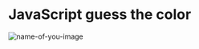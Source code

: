 # JavaScript guess the color 
![name-of-you-image](https://lh3.googleusercontent.com/DQBXXyeF3Qd4xbwz-WuC5aKkocVAsJgq2jK4Xbm_M6Q3rWpri9pbdcBTYlxu26aO4avgZ7g5G41-DkrtI-5SnJCd1cm0B3gA84YICCEz0JNHyLZJwZsqiHOESTYDopfoUgZLXxIgyqvK8Wc6RdPiTY4cKMVyN-2ZgutBVDvscOn6oouborCFMxyQXsPR9cnQJv5wsqO4YoAvWWT8v3bLC7DBGQJj5bm63K-TvkvOUcX3fcT8t_Bi81vIjQ4axfKMGow9HXkk0LRpxbbj_9GJbwdHi5Bl9OwqZpABe6woA34DkbXTC-przuRfrcBEJgryRBmjlVip880JJQduD257X3IRiP9PCuVitCyxN-3HfQezPX5oY8CSYT1BL_19Q8TWzfi5ZFmevZpCBiNQXTgIb4Yy2drnJilKug-McAQa6MOLV_eadJWVvV68LQb0WgR2lk0yERUZScmghI7WUsXgc60IPdP7GYQRgZkKkN3mvf_mOTA66y_x63YqbXlW70XVRqwIR7CiDRCuuRr81hHTcdIhlZMsvmmDqZ9X1fojtzp53x6lpPh9QVmqbzVSYkmlwoqv7S5RRTeGb2MIogQU3v0hdwWNo04vu1zLsQGgL8ZZ0ZPfqHRrPHr9rDyJup020PewojpmfZPaxzLjRtzq3f3kapClo65SMNE1QbgJbwpRcNKz3L3DaaJGx2o924JlRRA55UiLTYnaUdZSethAtyxfyGarHbqJLKAtH-zX4dqnxZgtu1pDurFn3QitBauPQEGgGbxyUfUxkKUIgeVV04melxyNITq4ZhFXNCTPzbJpiZqHjduy0jm7XHiwzFmzNNCpgBVPGACB6RZ4pgfYmD0XrWnLCuyHMx7LDVCxsiqDqz4knSNnq4eUeb2BX0d4-07fm7Bx8OU=w1440-h701-no?authuser=0)